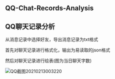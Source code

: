 ## QQ-Chat-Records-Analysis

## QQ聊天记录分析



从消息记录中选择好友，导出消息记录为txt格式

首先对聊天记录进行格式化，输出为易读取的json格式

然后对聊天记录进行绘表(图为当日聊天字数)

![QQ截图20210213003220](https://cdn.jsdelivr.net/gh/xx025/cloudimg/img/20210213004408.png)
